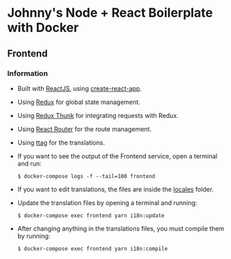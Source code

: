# Johnny's Node + React Boilerplate with Docker

## Frontend

### Information

- Built with [ReactJS](https://reactjs.org/), using [create-react-app](https://reactjs.org/docs/create-a-new-react-app.html).

- Using [Redux](https://redux.js.org/) for global state management.

- Using [Redux Thunk](https://github.com/reduxjs/redux-thunk) for integrating requests with Redux.

- Using [React Router](https://reacttraining.com/react-router/) for the route management.

- Using [ttag](https://ttag.js.org/) for the translations.

- If you want to see the output of the Frontend service, open a terminal and run:

  ```
  $ docker-compose logs -f --tail=100 frontend
  ```

- If you want to edit translations, the files are inside the [locales](/frontend/src/config/i18n/locales) folder.

- Update the translation files by opening a terminal and running:

  ```
  $ docker-compose exec frontend yarn i18n:update
  ```

- After changing anything in the translations files, you must compile them by running:

  ```
  $ docker-compose exec frontend yarn i18n:compile
  ```
